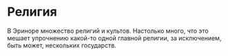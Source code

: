 # Религия

В Эриноре множество религий и культов. Настолько много, что это мешает упрочнению какой-то одной главной религии, за исключением, быть может, нескольких государств.
